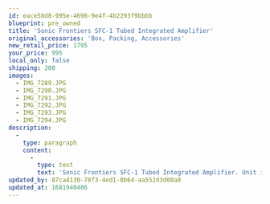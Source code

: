 ```yaml
---
id: eace58d8-995e-4698-9e4f-4b2293f9bbbb
blueprint: pre_owned
title: 'Sonic Frontiers SFC-1 Tubed Integrated Amplifier'
original_accessories: 'Box, Packing, Accessories'
new_retail_price: 1795
your_price: 995
local_only: false
shipping: 200
images:
  - IMG_7289.JPG
  - IMG_7290.JPG
  - IMG_7291.JPG
  - IMG_7292.JPG
  - IMG_7293.JPG
  - IMG_7294.JPG
description:
  -
    type: paragraph
    content:
      -
        type: text
        text: 'Sonic Frontiers SFC-1 Tubed Integrated Amplifier. Unit is in excellent physical and functional condition with original box and packing. 40 watts per channel of excellent sounding tube power - great dynamics, detail and surprising bass extension and control. Unit sold as new for $1,795.00'
updated_by: 87ca4130-78f3-4ed1-8b64-aa552d3d08a8
updated_at: 1681940406
---
```

